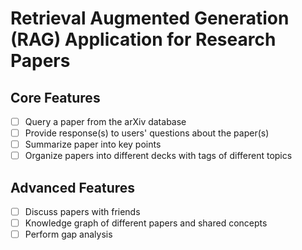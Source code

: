# Retrieval Augmented Generation (RAG) Application for Research Papers

## Core Features

- [ ] Query a paper from the arXiv database
- [ ] Provide response(s) to users' questions about the paper(s)
- [ ] Summarize paper into key points
- [ ] Organize papers into different decks with tags of different topics

## Advanced Features

- [ ] Discuss papers with friends
- [ ] Knowledge graph of different papers and shared concepts
- [ ] Perform gap analysis
